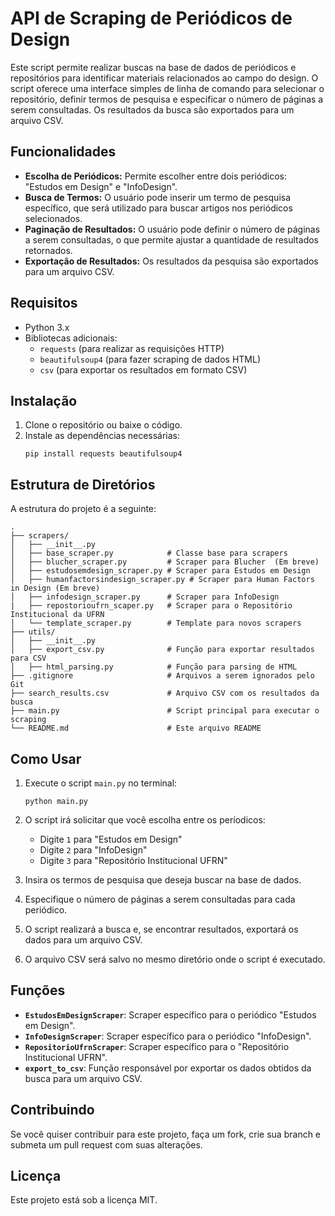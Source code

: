 # API de Scraping de Periódicos de Design

Este script permite realizar buscas na base de dados de periódicos e repositórios para identificar materiais relacionados ao campo do design. O script oferece uma interface simples de linha de comando para selecionar o repositório, definir termos de pesquisa e especificar o número de páginas a serem consultadas. Os resultados da busca são exportados para um arquivo CSV.

## Funcionalidades

- **Escolha de Periódicos:** Permite escolher entre dois periódicos: "Estudos em Design" e "InfoDesign".
- **Busca de Termos:** O usuário pode inserir um termo de pesquisa específico, que será utilizado para buscar artigos nos periódicos selecionados.
- **Paginação de Resultados:** O usuário pode definir o número de páginas a serem consultadas, o que permite ajustar a quantidade de resultados retornados.
- **Exportação de Resultados:** Os resultados da pesquisa são exportados para um arquivo CSV.

## Requisitos

- Python 3.x
- Bibliotecas adicionais:
  - `requests` (para realizar as requisições HTTP)
  - `beautifulsoup4` (para fazer scraping de dados HTML)
  - `csv` (para exportar os resultados em formato CSV)

## Instalação

1. Clone o repositório ou baixe o código.
2. Instale as dependências necessárias:
   ```
   pip install requests beautifulsoup4
   ```

## Estrutura de Diretórios

A estrutura do projeto é a seguinte:

```
.
├── scrapers/
│   ├── __init__.py
│   ├── base_scraper.py            # Classe base para scrapers
│   ├── blucher_scraper.py         # Scraper para Blucher  (Em breve)
│   ├── estudosemdesign_scraper.py # Scraper para Estudos em Design
│   ├── humanfactorsindesign_scraper.py # Scraper para Human Factors in Design (Em breve)
│   ├── infodesign_scraper.py      # Scraper para InfoDesign
|   ├── repostorioufrn_scaper.py   # Scraper para o Repositório Institucional da UFRN 
│   └── template_scraper.py        # Template para novos scrapers
├── utils/
│   ├── __init__.py
│   ├── export_csv.py              # Função para exportar resultados para CSV
│   ├── html_parsing.py            # Função para parsing de HTML
├── .gitignore                     # Arquivos a serem ignorados pelo Git
├── search_results.csv             # Arquivo CSV com os resultados da busca
├── main.py                        # Script principal para executar o scraping
└── README.md                      # Este arquivo README
```

## Como Usar

1. Execute o script `main.py` no terminal:
   ```
   python main.py
   ```

2. O script irá solicitar que você escolha entre os períodicos:
   - Digite `1` para "Estudos em Design"
   - Digite `2` para "InfoDesign"
   - Digite `3` para "Repositório Institucional UFRN"
   
3. Insira os termos de pesquisa que deseja buscar na base de dados.

4. Especifique o número de páginas a serem consultadas para cada periódico.

5. O script realizará a busca e, se encontrar resultados, exportará os dados para um arquivo CSV.

6. O arquivo CSV será salvo no mesmo diretório onde o script é executado.

## Funções

- **`EstudosEmDesignScraper`**: Scraper específico para o periódico "Estudos em Design". 
- **`InfoDesignScraper`**: Scraper específico para o periódico "InfoDesign".
- **`RepositorioUfrnScraper`**: Scraper específico para o "Repositório Institucional UFRN".
- **`export_to_csv`**: Função responsável por exportar os dados obtidos da busca para um arquivo CSV.

## Contribuindo

Se você quiser contribuir para este projeto, faça um fork, crie sua branch e submeta um pull request com suas alterações. 

## Licença

Este projeto está sob a licença MIT.
